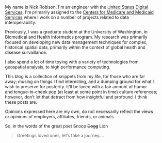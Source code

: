 My name is Nick Robison, I'm an engineer with the [United States Digital Services](https://usds.gov). 
I'm primarily assigned to the [Centers for Medicare and Medicaid Services](https://cms.gov) where I work on a number of projects related to data interoperability.

Previously, I was a graduate student at the University of Washington, in Biomedical and Health Informatics program.
My research was primarily focused on developing new data management techniques for complex, historical spatial data, primarily within the context of global health and disease survaillance.

I also spend a lot of time toying with a variety of technologies from geospatial analysis, to high performance computing.

This blog is a collection of snippets from my life, for those who are far away; musing on things I find interesting, and a dumping ground for what I wish to preserve for posterity. It&#8217;ll be laced with a fair amount of humor and tongue-in-cheek pop (at least at some point in time) culture references; however, don&#8217;t let that detract from how insightful and profound  I think these posts are.

Opinions expressed here are my own, do not necessarily reflect the views or opinions of employers, affiliates, friends, or animals.

So, in the words of the great poet Snoop <del>Dogg</del> Lion

> Greetings loved ones, let&#8217;s take a journey&#8230;.
